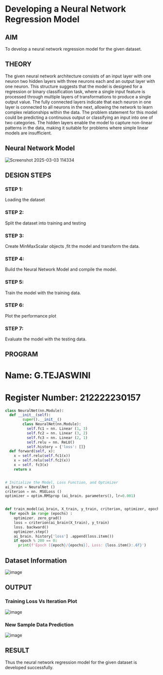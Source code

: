 # Developing a Neural Network Regression Model

## AIM

To develop a neural network regression model for the given dataset.

## THEORY

The given neural network architecture consists of an input layer with one neuron two hidden layers with three neurons each and an output layer with one neuron. This structure suggests that the model is designed for a regression or binary classification task, where a single input feature is processed through multiple layers of transformations to produce a single output value. The fully connected layers indicate that each neuron in one layer is connected to all neurons in the next, allowing the network to learn complex relationships within the data. The problem statement for this model could be predicting a continuous output or classifying an input into one of two categories. The hidden layers enable the model to capture non-linear patterns in the data, making it suitable for problems where simple linear models are insufficient.

## Neural Network Model

![Screenshot 2025-03-03 114334](https://github.com/user-attachments/assets/72cd7f3c-501f-4064-b858-5872c0cdefd4)


## DESIGN STEPS

### STEP 1:

Loading the dataset

### STEP 2:

Split the dataset into training and testing

### STEP 3:

Create MinMaxScalar objects ,fit the model and transform the data.

### STEP 4:

Build the Neural Network Model and compile the model.

### STEP 5:

Train the model with the training data.

### STEP 6:

Plot the performance plot

### STEP 7:

Evaluate the model with the testing data.

## PROGRAM
# Name: G.TEJASWINI
# Register Number: 212222230157

```python
class NeuralNet(nn.Module):
  def __init__(self):
        super().__init__()
        class NeuralNet(nn.Module):
          self.fc1 = nn. Linear (1, 3)
          self.fc2 = nn. Linear (3, 2)
          self.fc3 = nn. Linear (2, 1)
          self.relu = nn. ReLU()
          self.history = {'loss': []}
  def forward(self, x):
    x = self.relu(self.fc1(x))
    x = self.relu(self.fc2(x))
    x = self. fc3(x)
    return x


# Initialize the Model, Loss Function, and Optimizer
ai_brain = NeuralNet ()
criterion = nn. MSELoss ()
optimizer = optim.RMSprop (ai_brain. parameters(), lr=0.001)


def train_model(ai_brain, X_train, y_train, criterion, optimizer, epochs=2000) :
  for epoch in range (epochs) :
    optimizer. zero_grad()
    loss = criterion(ai_brain(X_train), y_train)
    loss. backward()
    optimizer.step()
    ai_brain. history['loss'] .append(loss.item())
    if epoch % 200 == 0:
      print(f'Epoch [{epoch}/{epochs}], Loss: {loss.item():.6f}')


```
## Dataset Information

![image](https://github.com/user-attachments/assets/b6905018-fc86-435a-8e52-27f12f55a82f)


## OUTPUT

### Training Loss Vs Iteration Plot

![image](https://github.com/user-attachments/assets/622f8958-e227-4d38-9297-94369e6ff2fa)


### New Sample Data Prediction

![image](https://github.com/user-attachments/assets/b3679175-c5be-46a3-8397-3961d813a62c)


## RESULT

Thus the neural network regression model for the given dataset is developed successfully.
